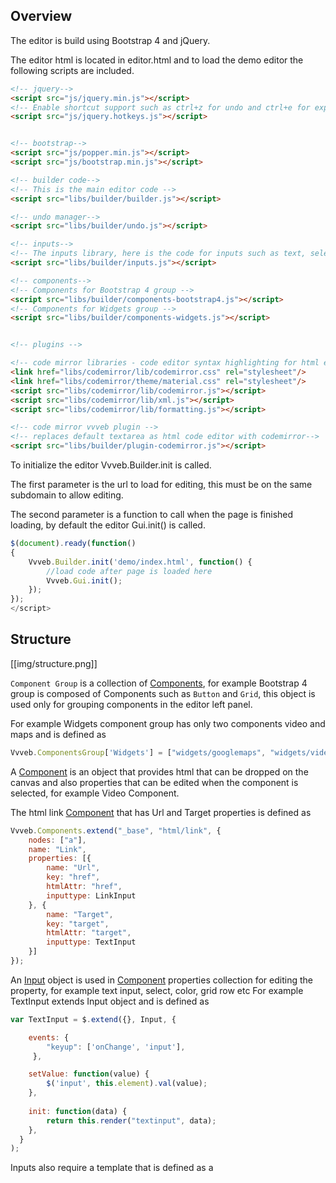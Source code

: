 ## Overview

The editor is build using Bootstrap 4 and jQuery.

The editor html is located in editor.html and to load the demo editor the following scripts are included.


```html
<!-- jquery-->
<script src="js/jquery.min.js"></script>
<!-- Enable shortcut support such as ctrl+z for undo and ctrl+e for export etc-->
<script src="js/jquery.hotkeys.js"></script>


<!-- bootstrap-->
<script src="js/popper.min.js"></script>
<script src="js/bootstrap.min.js"></script>

<!-- builder code-->
<!-- This is the main editor code -->
<script src="libs/builder/builder.js"></script>

<!-- undo manager-->
<script src="libs/builder/undo.js"></script>

<!-- inputs-->
<!-- The inputs library, here is the code for inputs such as text, select etc used for component properties -->
<script src="libs/builder/inputs.js"></script>

<!-- components-->
<!-- Components for Bootstrap 4 group -->
<script src="libs/builder/components-bootstrap4.js"></script>
<!-- Components for Widgets group -->
<script src="libs/builder/components-widgets.js"></script>


<!-- plugins -->

<!-- code mirror libraries - code editor syntax highlighting for html editor -->
<link href="libs/codemirror/lib/codemirror.css" rel="stylesheet"/>
<link href="libs/codemirror/theme/material.css" rel="stylesheet"/>
<script src="libs/codemirror/lib/codemirror.js"></script>
<script src="libs/codemirror/lib/xml.js"></script>
<script src="libs/codemirror/lib/formatting.js"></script>

<!-- code mirror vvveb plugin -->
<!-- replaces default textarea as html code editor with codemirror-->
<script src="libs/builder/plugin-codemirror.js"></script>	

```
To initialize the editor Vvveb.Builder.init is called.

The first parameter is the url to load for editing, this must be on the same subdomain to allow editing.

The second parameter is a function to call when the page is finished loading, by default the editor Gui.init() is called.

```javascript
$(document).ready(function() 
{
	Vvveb.Builder.init('demo/index.html', function() {
		//load code after page is loaded here
		Vvveb.Gui.init();
	});
});
</script>
```

## Structure

[[img/structure.png]]

`Component Group` is a collection of [Components], for example Bootstrap 4 group is composed of Components such as `Button` and `Grid`, this object is used only for grouping components in the editor left panel.

For example Widgets component group has only two components video and maps and is defined as

```javascript
Vvveb.ComponentsGroup['Widgets'] = ["widgets/googlemaps", "widgets/video"];
```

A [Component] is an object that provides html that can be dropped on the canvas and also properties that can be edited when the component is selected, for example Video Component.

The html link [Component] that has Url and Target properties is defined as 

```javascript
Vvveb.Components.extend("_base", "html/link", {
    nodes: ["a"],
    name: "Link",
    properties: [{
        name: "Url",
        key: "href",
        htmlAttr: "href",
        inputtype: LinkInput
    }, {
        name: "Target",
        key: "target",
        htmlAttr: "target",
        inputtype: TextInput
    }]
});
```


An [Input] object is used in [Component] properties collection for editing the property, for example text input, select, color, grid row etc
For example TextInput extends Input object and is defined as 

```js
var TextInput = $.extend({}, Input, {

    events: {
        "keyup": ['onChange', 'input'],
	 },

	setValue: function(value) {
		$('input', this.element).val(value);
	},
	
	init: function(data) {
		return this.render("textinput", data);
	},
  }
);
```

Inputs also require a template that is defined as a <script> tag in the editor html (inside editor.html) with the id `vvveb-input-inputname` for example for text input is `vvveb-input-textinput` and is defined as

```js
<script id="vvveb-input-textinput" type="text/html">
	
	<div>
		<input name="{%=key%}" type="text" class="form-control"/>
	</div>
	
</script>
```

[Components]: <Components>
[Component]: <Components>
[Input]: <Inputs>
[Inputs]: <Inputs>
